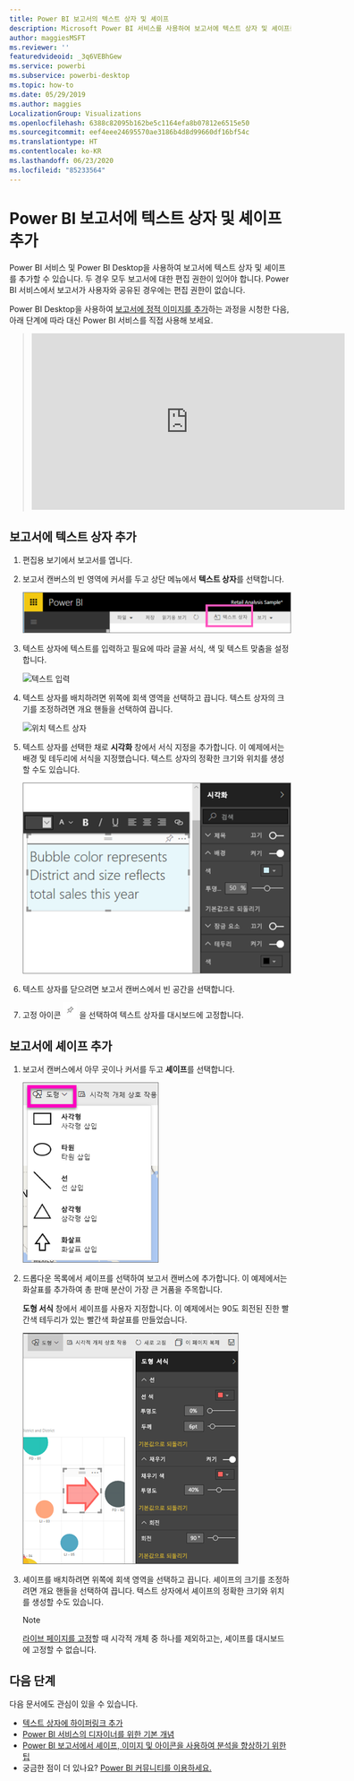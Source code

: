```yaml
---
title: Power BI 보고서의 텍스트 상자 및 셰이프
description: Microsoft Power BI 서비스를 사용하여 보고서에 텍스트 상자 및 셰이프를 추가하고 만듭니다.
author: maggiesMSFT
ms.reviewer: ''
featuredvideoid: _3q6VEBhGew
ms.service: powerbi
ms.subservice: powerbi-desktop
ms.topic: how-to
ms.date: 05/29/2019
ms.author: maggies
LocalizationGroup: Visualizations
ms.openlocfilehash: 6388c82095b162be5c1164efa8b07812e6515e50
ms.sourcegitcommit: eef4eee24695570ae3186b4d8d99660df16bf54c
ms.translationtype: HT
ms.contentlocale: ko-KR
ms.lasthandoff: 06/23/2020
ms.locfileid: "85233564"
---
```

# <a name="add-text-boxes-and-shapes-to-power-bi-reports"></a>Power BI 보고서에 텍스트 상자 및 셰이프 추가
Power BI 서비스 및 Power BI Desktop을 사용하여 보고서에 텍스트 상자 및 셰이프를 추가할 수 있습니다. 두 경우 모두 보고서에 대한 편집 권한이 있어야 합니다. Power BI 서비스에서 보고서가 사용자와 공유된 경우에는 편집 권한이 없습니다. 

Power BI Desktop을 사용하여 [보고서에 정적 이미지를 추가](/learn/modules/visuals-in-power-bi/12-formatting)하는 과정을 시청한 다음, 아래 단계에 따라 대신 Power BI 서비스를 직접 사용해 보세요.
> 
> <iframe width="560" height="315" src="https://www.youtube.com/embed/_3q6VEBhGew" frameborder="0" allowfullscreen></iframe>
> 

## <a name="add-a-text-box-to-a-report"></a>보고서에 텍스트 상자 추가
1. 편집용 보기에서 보고서를 엽니다.

2. 보고서 캔버스의 빈 영역에 커서를 두고 상단 메뉴에서 **텍스트 상자**를 선택합니다.
   
   ![텍스트 상자 선택](media/power-bi-reports-add-text-and-shapes/pbi_textbox.png)
3. 텍스트 상자에 텍스트를 입력하고 필요에 따라 글꼴 서식, 색 및 텍스트 맞춤을 설정합니다. 
   
   ![텍스트 입력](media/power-bi-reports-add-text-and-shapes/pbi_textbox2new.png)
4. 텍스트 상자를 배치하려면 위쪽에 회색 영역을 선택하고 끕니다. 텍스트 상자의 크기를 조정하려면 개요 핸들을 선택하여 끕니다. 
   
   ![위치 텍스트 상자](media/power-bi-reports-add-text-and-shapes/textboxsmaller.gif)

5. 텍스트 상자를 선택한 채로 **시각화** 창에서 서식 지정을 추가합니다. 이 예제에서는 배경 및 테두리에 서식을 지정했습니다. 텍스트 상자의 정확한 크기와 위치를 생성할 수도 있습니다.  

   ![텍스트 상자 서식 지정](media/power-bi-reports-add-text-and-shapes/power-bi-borders.png)

6. 텍스트 상자를 닫으려면 보고서 캔버스에서 빈 공간을 선택합니다. 

7. 고정 아이콘  ![핀 고정 아이콘을 클릭하거나](media/power-bi-reports-add-text-and-shapes/pbi_pintile.png) 을 선택하여 텍스트 상자를 대시보드에 고정합니다. 

## <a name="add-a-shape-to-a-report"></a>보고서에 셰이프 추가
1. 보고서 캔버스에서 아무 곳이나 커서를 두고 **셰이프**를 선택합니다.
   
   ![셰이프 선택](media/power-bi-reports-add-text-and-shapes/power-bi-shapes.png)
2. 드롭다운 목록에서 셰이프를 선택하여 보고서 캔버스에 추가합니다. 이 예제에서는 화살표를 추가하여 총 판매 분산이 가장 큰 거품을 주목합니다. 
   
   **도형 서식** 창에서 셰이프를 사용자 지정합니다. 이 예제에서는 90도 회전된 진한 빨간색 테두리가 있는 빨간색 화살표를 만들었습니다.
   
   ![셰이프 사용자 지정](media/power-bi-reports-add-text-and-shapes/power-bi-arrrow.png)
3. 셰이프를 배치하려면 위쪽에 회색 영역을 선택하고 끕니다. 셰이프의 크기를 조정하려면 개요 핸들을 선택하여 끕니다. 텍스트 상자에서 셰이프의 정확한 크기와 위치를 생성할 수도 있습니다.

   > [!NOTE]
   > [라이브 페이지를 고정](service-dashboard-pin-live-tile-from-report.md)할 때 시각적 개체 중 하나를 제외하고는, 셰이프를 대시보드에 고정할 수 없습니다. 
   > 
   > 

## <a name="next-steps"></a>다음 단계

다음 문서에도 관심이 있을 수 있습니다.

* [텍스트 상자에 하이퍼링크 추가](service-add-hyperlink-to-text-box.md)
* [Power BI 서비스의 디자이너를 위한 기본 개념](../fundamentals/service-basic-concepts.md)
* [Power BI 보고서에서 셰이프, 이미지 및 아이콘을 사용하여 분석을 향상하기 위한 팁](../guidance/report-tips-shapes-images-icons.md)
* 궁금한 점이 더 있나요? [Power BI 커뮤니티를 이용하세요.](https://community.powerbi.com/)
